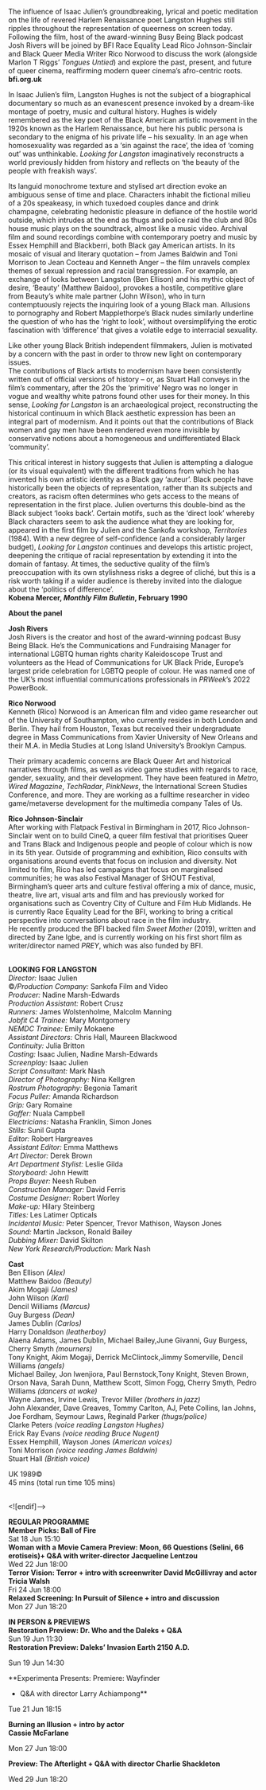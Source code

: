 

The influence of Isaac Julien’s groundbreaking, lyrical and poetic meditation on the life of revered Harlem Renaissance poet Langston Hughes still ripples throughout the representation of queerness on screen today. Following the film, host of the award-winning Busy Being Black podcast Josh Rivers will be joined by BFI Race Equality Lead Rico Johnson-Sinclair and Black Queer Media Writer Rico Norwood to discuss the work (alongside Marlon T Riggs’ _Tongues Untied_) and explore the past, present, and future of queer cinema, reaffirming modern queer cinema’s afro-centric roots.  
**bfi.org.uk**

In Isaac Julien’s film, Langston Hughes is not the subject of a biographical documentary so much as an evanescent presence invoked by a dream-like montage of poetry, music and cultural history. Hughes is widely remembered as the key poet of the Black American artistic movement in the 1920s known as the Harlem Renaissance, but here his public persona is secondary to the enigma of his private life – his sexuality. In an age when homosexuality was regarded as a ‘sin against the race’, the idea of ‘coming out’ was unthinkable. _Looking for Langston_ imaginatively reconstructs a world previously hidden from history and reflects on ‘the beauty of the people with freakish ways’.

Its languid monochrome texture and stylised art direction evoke an ambiguous sense of time and place. Characters inhabit the fictional milieu of a 20s speakeasy, in which tuxedoed couples dance and drink champagne, celebrating hedonistic pleasure in defiance of the hostile world outside, which intrudes at the end as thugs and police raid the club and 80s house music plays on the soundtrack, almost like a music video. Archival film and sound recordings combine with contemporary poetry and music by Essex Hemphill and Blackberri, both Black gay American artists. In its mosaic of visual and literary quotation – from James Baldwin and Toni Morrison to Jean Cocteau and Kenneth Anger – the film unravels complex themes of sexual repression and racial transgression. For example, an exchange of looks between Langston (Ben Ellison) and his mythic object of desire, ‘Beauty’ (Matthew Baidoo), provokes a hostile, competitive glare from Beauty’s white male partner (John Wilson), who in turn contemptuously rejects the inquiring look of a young Black man. Allusions to pornography and Robert Mapplethorpe’s Black nudes similarly underline the question of who has the ‘right to look’, without oversimplifying the erotic fascination with ‘difference’ that gives a volatile edge to interracial sexuality.

Like other young Black British independent filmmakers, Julien is motivated by a concern with the past in order to throw new light on contemporary issues.  
The contributions of Black artists to modernism have been consistently written out of official versions of history – or, as Stuart Hall conveys in the film’s commentary, after the 20s the ‘primitive’ Negro was no longer in vogue and wealthy white patrons found other uses for their money. In this sense, _Looking for Langston_ is an archaeological project, reconstructing the historical continuum in which Black aesthetic expression has been an integral part of modernism. And it points out that the contributions of Black women and gay men have been rendered even more invisible by conservative notions about a homogeneous and undifferentiated Black ‘community’.

This critical interest in history suggests that Julien is attempting a dialogue (or its visual equivalent) with the different traditions from which he has invented his own artistic identity as a Black gay ‘auteur’. Black people have historically been the objects of representation, rather than its subjects and creators, as racism often determines who gets access to the means of representation in the first place. Julien overturns this double-bind as the Black subject ‘looks back’. Certain motifs, such as the ‘direct look’ whereby Black characters seem to ask the audience what they are looking for, appeared in the first film by Julien and the Sankofa workshop, _Territories_ (1984). With a new degree of self-confidence (and a considerably larger budget), _Looking for Langston_ continues and develops this artistic project, deepening the critique of racial representation by extending it into the domain of fantasy. At times, the seductive quality of the film’s preoccupation with its own stylishness risks a degree of cliché, but this is a risk worth taking if a wider audience is thereby invited into the dialogue about the ‘politics of difference’.  
**Kobena Mercer, _Monthly Film Bulletin_, February 1990**

**About the panel**

**Josh Rivers**  
Josh Rivers is the creator and host of the award-winning podcast Busy Being Black. He’s the Communications and Fundraising Manager for international LGBTQ human rights charity Kaleidoscope Trust and volunteers as the Head of Communications for UK Black Pride, Europe’s largest pride celebration for LGBTQ people of colour. He was named one of the UK’s most influential communications professionals in _PRWeek_’s 2022 PowerBook.

**Rico Norwood**  
Kenneth (Rico) Norwood is an American film and video game researcher out of the University of Southampton, who currently resides in both London and Berlin. They hail from Houston, Texas but received their undergraduate degree in Mass Communications from Xavier University of New Orleans and their M.A. in Media Studies at Long Island University’s Brooklyn Campus.

Their primary academic concerns are Black Queer Art and historical narratives through films, as well as video game studies with regards to race, gender, sexuality, and their development. They have been featured in _Metro_, _Wired Magazine_, _TechRadar_, _PinkNews_, the International Screen Studies Conference, and more. They are working as a fulltime researcher in video game/metaverse development for the multimedia company Tales of Us.

**Rico Johnson-Sinclair**  
After working with Flatpack Festival in Birmingham in 2017, Rico Johnson-Sinclair went on to build CineQ, a queer film festival that prioritises Queer and Trans Black and Indigenous people and people of colour which is now in its 5th year. Outside of programming and exhibition, Rico consults with organisations around events that focus on inclusion and diversity. Not limited to film, Rico has led campaigns that focus on marginalised communities; he was also Festival Manager of SHOUT Festival, Birmingham’s queer arts and culture festival offering a mix of dance, music, theatre, live art, visual arts and film and has previously worked for organisations such as Coventry City of Culture and Film Hub Midlands. He is currently Race Equality Lead for the BFI, working to bring a critical perspective into conversations about race in the film industry.  
He recently produced the BFI backed film _Sweet Mother_ (2019), written and directed by Zane Igbe, and is currently working on his first short film as writer/director named _PREY_, which was also funded by BFI.
<br><br>

**LOOKING FOR LANGSTON**<br>
_Director:_ Isaac Julien<br>
©_/Production Company:_ Sankofa Film and Video<br>
_Producer:_ Nadine Marsh-Edwards<br>
_Production Assistant:_ Robert Crusz<br>
_Runners:_ James Wolstenholme, Malcolm Manning<br>
_Jobfit C4 Trainee:_ Mary Montgomery<br>
_NEMDC Trainee:_ Emily Mokaene<br>
_Assistant Directors:_ Chris Hall, Maureen Blackwood<br>
_Continuity:_ Julia Britton<br>
_Casting:_ Isaac Julien, Nadine Marsh-Edwards<br>
_Screenplay:_ Isaac Julien<br>
_Script Consultant:_ Mark Nash<br>
_Director of Photography:_ Nina Kellgren<br>
_Rostrum Photography:_ Begonia Tamarit<br>
_Focus Puller:_ Amanda Richardson<br>
_Grip:_ Gary Romaine<br>
_Gaffer:_ Nuala Campbell<br>
_Electricians:_ Natasha Franklin, Simon Jones<br>
_Stills:_ Sunil Gupta<br>
_Editor:_ Robert Hargreaves<br>
_Assistant Editor:_ Emma Matthews<br>
_Art Director:_ Derek Brown<br>
_Art Department Stylist:_ Leslie Gilda<br>
_Storyboard:_ John Hewitt<br>
_Props Buyer:_ Neesh Ruben<br>
_Construction Manager:_ David Ferris<br>
_Costume Designer:_ Robert Worley<br>
_Make-up:_ Hilary Steinberg<br>
_Titles:_ Les Latimer Opticals<br>
_Incidental Music:_ Peter Spencer, Trevor Mathison, Wayson Jones<br>
_Sound:_ Martin Jackson, Ronald Bailey<br>
_Dubbing Mixer:_ David Skilton<br>
_New York Research/Production:_ Mark Nash<br>

**Cast**<br>
Ben Ellison _(Alex)_<br>
Matthew Baidoo _(Beauty)_<br>
Akim Mogaji _(James)_<br>
John Wilson _(Karl)_<br>
Dencil Williams _(Marcus)_<br>
Guy Burgess _(Dean)_<br>
James Dublin _(Carlos)_<br>
Harry Donaldson _(leatherboy)_<br>
Alaena Adams, James Dublin, Michael Bailey,June Givanni, Guy Burgess, Cherry Smyth _(mourners)_<br>
Tony Knight, Akim Mogaji, Derrick McClintock,Jimmy Somerville, Dencil Williams _(angels)_<br>
Michael Bailey, Jon Iwenjiora, Paul Bernstock,Tony Knight, Steven Brown, Orson Nava,  Sarah Dunn, Matthew Scott, Simon Fogg,  Cherry Smyth, Pedro Williams _(dancers at wake)_<br>
Wayne James, Irvine Lewis, Trevor Miller _(brothers in jazz)_<br>
John Alexander, Dave Greaves, Tommy Carlton, AJ, Pete Collins, Ian Johns, Joe Fordham,  Seymour Laws, Reginald Parker _(thugs/police)_<br>
Clarke Peters _(voice reading Langston Hughes)_<br>
Erick Ray Evans _(voice reading Bruce Nugent)_<br>
Essex Hemphill, Wayson Jones _(American voices)_<br>
Toni Morrison _(voice reading James Baldwin)_<br>
Stuart Hall _(British voice)_<br>

UK 1989©<br>
45 mins (total run time 105 mins)<br>
<br>


<![endif]-->

**REGULAR PROGRAMME**<br>
**Member Picks: Ball of Fire**<br>
Sat 18 Jun 15:10<br>
**Woman with a Movie Camera Preview:  Moon, 66 Questions (Selini, 66 erotiseis)+ Q&A with writer-director Jacqueline Lentzou**<br>
Wed 22 Jun 18:00<br>
**Terror Vision: Terror + intro with screenwriter David McGillivray and actor Tricia Walsh**<br>
Fri 24 Jun 18:00<br>
**Relaxed Screening: In Pursuit of Silence  + intro and discussion**<br>
Mon 27 Jun 18:20<br>

**IN PERSON & PREVIEWS**<br>
**Restoration Preview:  Dr. Who and the Daleks + Q&A**<br>
Sun 19 Jun 11:30<br>
**Restoration Preview:  Daleks’ Invasion Earth 2150 A.D.**<br>

Sun 19 Jun 14:30<br>

**Experimenta Presents: Premiere: Wayfinder  
+ Q&A with director Larry Achiampong**<br>

Tue 21 Jun 18:15<br>

**Burning an Illusion + intro by actor  
Cassie McFarlane**<br>

Mon 27 Jun 18:00<br>

**Preview: The Afterlight + Q&A with director Charlie Shackleton**<br>

Wed 29 Jun 18:20<br>
<br>


<!--stackedit_data:
eyJoaXN0b3J5IjpbLTgxMTM4MDkwMSwtMTkzMjMyMzYyOV19
-->